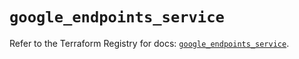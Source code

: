 # `google_endpoints_service`

Refer to the Terraform Registry for docs: [`google_endpoints_service`](https://registry.terraform.io/providers/hashicorp/google/6.36.0/docs/resources/endpoints_service).
